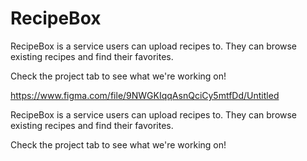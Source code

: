 # RecipeBox

RecipeBox is a service users can upload recipes to. They can browse existing recipes and find their favorites.

Check the project tab to see what we're working on!

https://www.figma.com/file/9NWGKIqqAsnQciCy5mtfDd/Untitled

RecipeBox is a service users can upload recipes to. They can browse existing recipes and find their favorites.

Check the project tab to see what we're working on!